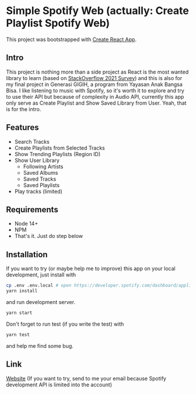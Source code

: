 # Simple Spotify Web (actually: Create Playlist Spotify Web)

This project was bootstrapped with [Create React App](https://github.com/facebook/create-react-app).

## Intro

This project is nothing more than a side project as React is the most wanted library to learn (based on [StackOverflow 2021 Survey](https://insights.stackoverflow.com/survey/2021?_ga=2.236209345.190202062.1628102352-126161871.1625855113#section-most-popular-technologies-web-frameworks)) and this is also for my final project in Generasi GIGIH, a program from Yayasan Anak Bangsa Bisa. I like listening to music with Spotify, so it's worth it to explore and try to use their API but because of complexity in Audio API, currently this app only serve as Create Playlist and Show Saved Library from User. Yeah, that is for the intro.

## Features

- Search Tracks
- Create Playlists from Selected Tracks
- Show Trending Playlists (Region ID)
- Show User Library
  - Following Artists
  - Saved Albums
  - Saved Tracks
  - Saved Playlists
- Play tracks (limited)

## Requirements

- Node 14+
- NPM
- That's it. Just do step below

## Installation

If you want to try (or maybe help me to improve) this app on your local development, just install with

```sh
cp .env .env.local # open https://developer.spotify.com/dashboard/applications and add config env with your key (don't forget add hostname configuration)
yarn install
```

and run development server.

```sh
yarn start
```

Don't forget to run test (if you write the test) with

```sh
yarn test
```

and help me find some bug.

## Link

[Website](https://simple-spotify-web.vercel.app/) (If you want to try, send to me your email because Spotify development API is limited into the account)
